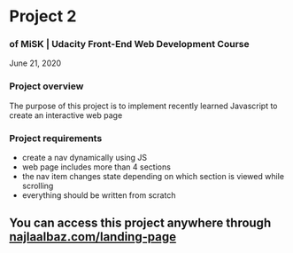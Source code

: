 # Project 2
### of MiSK | Udacity Front-End Web Development Course
June 21, 2020

### Project overview
The purpose of this project is to implement recently learned Javascript to create an interactive web page

### Project requirements
* create a nav dynamically using JS
* web page includes more than 4 sections
* the nav item changes state depending on which section is viewed while scrolling
* everything should be written from scratch

## You can access this project anywhere through [najlaalbaz.com/landing-page](http://www.najlaalbaz.com/landing-page)
